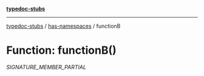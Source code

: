 [**typedoc-stubs**](../../index.md)

***

[typedoc-stubs](../../modules.md) / [has-namespaces](../index.md) / functionB

# Function: functionB()

_SIGNATURE_MEMBER_PARTIAL_
